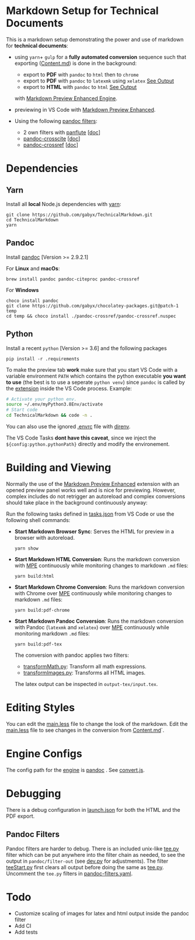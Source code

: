 # Markdown Setup for Technical Documents

This is a markdown setup demonstrating the power and use of markdown for **technical documents**:

- using `yarn`+ `gulp` for a **fully automated conversion** sequence such that exporting ([Content.md](https://raw.githubusercontent.com/gabyx/TechnicalMarkdown/master/Content.md)) is done in the background:

    - export to **PDF** with `pandoc` to `html` then to `chrome`
    - export to **PDF** with `pandoc` to `latexmk` using `xelatex` [See Output](Content.pdf)
    - export to **HTML** with `pandoc` to `html` [See Output](https://gabyx.github.io/TechnicalMarkdown/Content.html)

    with [Markdown Preview Enhanced Engine](https://github.com/shd101wyy/mume).

- previewing in VS Code with [Markdown Preview Enhanced](https://github.com/shd101wyy/vscode-markdown-preview-enhanced).

- Using the following [pandoc filters](https://pandoc.org/filters.html):

    - 2 own filters with [panflute](https://github.com/sergiocorreia/panflute) [[doc](http://scorreia.com/software/panflute)]
    - [pandoc-crosscite](https://github.com/jgm/pandoc-citeproc) [[doc](https://github.com/jgm/pandoc-citeproc/blob/master/man/pandoc-citeproc.1.md)]
    - [pandoc-crossref](https://github.com/lierdakil/pandoc-crossref) [[doc](http://lierdakil.github.io/pandoc-crossref)]

# Dependencies

## Yarn

Install all **local** Node.js dependencies with [yarn](https://classic.yarnpkg.com/en/docs/install):

```shell
git clone https://github.com/gabyx/TechnicalMarkdown.git
cd TechnicalMarkdown
yarn
```

## Pandoc

Install [pandoc](https://pandoc.org/installing.html) [Version >= 2.9.2.1]

For **Linux** and **macOs**:

```shell
brew install pandoc pandoc-citeproc pandoc-crossref
```

For **Windows**

```shell
choco install pandoc
git clone https://github.com/gabyx/chocolatey-packages.git@patch-1 temp
cd temp && choco install ./pandoc-crossref/pandoc-crossref.nuspec
```

## Python

Install a recent `python` [Version >= 3.6] and the following packages

```shell
pip install -r .requirements
```

To make the preview tab **work** make sure that you start VS Code with a variable environment
`PATH` which contains the python executable **you want to use**
(the best is to use a seperate `python venv`) since `pandoc`
is called by the [extension](https://github.com/shd101wyy/vscode-markdown-preview-enhanced)
inside the VS Code process. Example:

```bash
# Activate your python env.
source ~/.env/myPython3.8Env/activate
# Start code
cd TechnicalMarkdown && code -n .
```

You can also use the ignored [.envrc](.envrc) file with [direnv](https://github.com/direnv/direnv).

The VS Code Tasks **dont have this caveat**, since we inject the `${config:python.pythonPath}`
directly and modify the environement.

# Building and Viewing

Normally the use of the [Markdown Preview Enhanced](https://github.com/shd101wyy/vscode-markdown-preview-enhanced)
extension with an opened preview panel works well and is nice for previewing.
However, complex includes do not retrigger an autoreload and complex conversions
should take place in the background continuously anyway:

Run the following tasks defined in [tasks.json](.vscode/tasks.json) from VS Code or use the following shell commands:

- **Start Markdown Browser Sync**: Serves the HTML for preview in a browser with autoreload.

    ```shell
    yarn show
    ```

- **Start Markdown HTML Conversion**: Runs the markdown conversion with
  [MPE](https://github.com/shd101wyy/mume) continuously while monitoring changes to markdown `.md` files:

    ```shell
    yarn build:html
    ```

- **Start Markdown Chrome Conversion**: Runs the markdown conversion with Chrome
  over [MPE](https://github.com/shd101wyy/mume) continuously while monitoring changes to markdown `.md` files:

    ```shell
    yarn build:pdf-chrome
    ```

- **Start Markdown Pandoc Conversion**: Runs the markdown conversion with Pandoc
  (`latexmk` and `xelatex`) over [MPE](https://github.com/shd101wyy/mume) continuously while monitoring markdown `.md` files:

    ```shell
    yarn build:pdf-tex
    ```

    The conversion with pandoc applies two filters:

    - [transformMath.py](convert/pandoc/filters/transformMath.py): Transform all math expressions.
    - [transformImages.py](convert/pandoc/filters/transformImages.py): Transforms all HTML images.

    The latex output can be inspected in `output-tex/input.tex`.

# Editing Styles

You can edit the [main.less](css/src/main.less) file to change the look of the markdown.
Edit the [main.less](css/src/main.less) file to see changes in the conversion from [Content.md](Content.md)`.

# Engine Configs

The config path for the [engine](https://github.com/shd101wyy/mume) is [pandoc](convert/pandoc) . See [convert.js](convert/convert.js).

# Debugging

There is a debug configuration in [launch.json](.vscode/launch.json) for both the HTML and the PDF export.

## Pandoc Filters

Pandoc filters are harder to debug. There is an included unix-like [tee.py](convert/pandoc/filters/tee.py) filter
which can be put anywhere into the filter chain as needed, to see the output in `pandoc/filter-out`
(see [dev.py](convert/pandoc/filters/module/dev.py) for adjustments). The filter [teeStart.py](convert/pandoc/filters/teeStart.py)
first clears all output before doing the same as [tee.py](convert/pandoc/filters/tee.py).
Uncomment the `tee.py` filters in [pandoc-filters.yaml](convert/pandoc/defaults/pandoc-filters.yaml).

# Todo

- Customize scaling of images for latex and html output inside the pandoc filter
- Add CI
- Add tests
